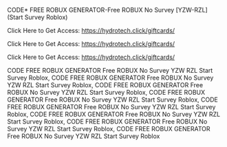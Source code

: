 CODE* FREE ROBUX GENERATOR-Free ROBUX No Survey [YZW-RZL] (Start Survey Roblox)

Click Here to Get Access: https://hydrotech.click/giftcards/

Click Here to Get Access: https://hydrotech.click/giftcards/

Click Here to Get Access: https://hydrotech.click/giftcards/

CODE FREE ROBUX GENERATOR Free ROBUX No Survey YZW RZL Start Survey Roblox, CODE FREE ROBUX GENERATOR Free ROBUX No Survey YZW RZL Start Survey Roblox, CODE FREE ROBUX GENERATOR Free ROBUX No Survey YZW RZL Start Survey Roblox, CODE FREE ROBUX GENERATOR Free ROBUX No Survey YZW RZL Start Survey Roblox, CODE FREE ROBUX GENERATOR Free ROBUX No Survey YZW RZL Start Survey Roblox, CODE FREE ROBUX GENERATOR Free ROBUX No Survey YZW RZL Start Survey Roblox, CODE FREE ROBUX GENERATOR Free ROBUX No Survey YZW RZL Start Survey Roblox, CODE FREE ROBUX GENERATOR Free ROBUX No Survey YZW RZL Start Survey Roblox
